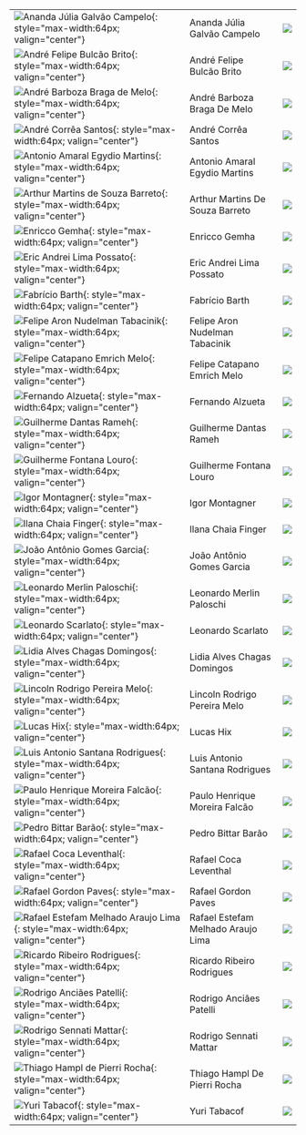 |                                                                                   |                                    |                                                                                |
|:----------------------------------------------------------------------------------|:-----------------------------------|:-------------------------------------------------------------------------------|
| ![Ananda Júlia Galvão Campelo](){: style="max-width:64px; valign="center"}        | Ananda Júlia Galvão Campelo        | [![](css/github.png)](http://github.com/AnandaCampelo)                         |
| ![André Felipe Bulcão Brito](){: style="max-width:64px; valign="center"}          | André Felipe Bulcão Brito          | [![](css/github.png)](http://github.com/andrebrito16)                          |
| ![André Barboza Braga de Melo](){: style="max-width:64px; valign="center"}        | André Barboza Braga De Melo        | [![](css/github.png)](http://github.com/AndreBBM)                              |
| ![André Corrêa Santos](){: style="max-width:64px; valign="center"}                | André Corrêa Santos                | [![](css/github.png)](http://github.com/https://github.com/AndreCorreaSantos/) |
| ![Antonio Amaral Egydio Martins](){: style="max-width:64px; valign="center"}      | Antonio Amaral Egydio Martins      | [![](css/github.png)](http://github.com/AntonioAEMartins)                      |
| ![Arthur Martins de Souza Barreto](){: style="max-width:64px; valign="center"}    | Arthur Martins De Souza Barreto    | [![](css/github.png)](http://github.com/Arthur-Barreto)                        |
| ![Enricco Gemha](){: style="max-width:64px; valign="center"}                      | Enricco Gemha                      | [![](css/github.png)](http://github.com/G3mha)                                 |
| ![Eric Andrei Lima Possato](){: style="max-width:64px; valign="center"}           | Eric Andrei Lima Possato           | [![](css/github.png)](http://github.com/EricPossato)                           |
| ![Fabrício Barth](){: style="max-width:64px; valign="center"}                     | Fabrício Barth                     | [![](css/github.png)](http://github.com/fbarth)                                |
| ![Felipe Aron Nudelman Tabacinik](){: style="max-width:64px; valign="center"}     | Felipe Aron Nudelman Tabacinik     | [![](css/github.png)](http://github.com/aronfelipe)                            |
| ![Felipe Catapano Emrich Melo](){: style="max-width:64px; valign="center"}        | Felipe Catapano Emrich Melo        | [![](css/github.png)](http://github.com/MekhyW)                                |
| ![Fernando Alzueta](){: style="max-width:64px; valign="center"}                   | Fernando Alzueta                   | [![](css/github.png)](http://github.com/devfernandoa)                          |
| ![Guilherme Dantas Rameh](){: style="max-width:64px; valign="center"}             | Guilherme Dantas Rameh             | [![](css/github.png)](http://github.com/GuilhermeRameh)                        |
| ![Guilherme Fontana Louro](){: style="max-width:64px; valign="center"}            | Guilherme Fontana Louro            | [![](css/github.png)](http://github.com/guifl2001)                             |
| ![Igor Montagner](){: style="max-width:64px; valign="center"}                     | Igor Montagner                     | [![](css/github.png)](http://github.com/igordsm)                               |
| ![Ilana Chaia Finger](){: style="max-width:64px; valign="center"}                 | Ilana Chaia Finger                 | [![](css/github.png)](http://github.com/ilacftemp)                             |
| ![João Antônio Gomes Garcia](){: style="max-width:64px; valign="center"}          | João Antônio Gomes Garcia          | [![](css/github.png)](http://github.com/Joao-antonio-gg)                       |
| ![Leonardo Merlin Paloschi](){: style="max-width:64px; valign="center"}           | Leonardo Merlin Paloschi           | [![](css/github.png)](http://github.com/leonardopaloschi)                      |
| ![Leonardo Scarlato](){: style="max-width:64px; valign="center"}                  | Leonardo Scarlato                  | [![](css/github.png)](http://github.com/leoscarlato)                           |
| ![Lidia Alves Chagas Domingos](){: style="max-width:64px; valign="center"}        | Lidia Alves Chagas Domingos        | [![](css/github.png)](http://github.com/LidiaDomingos)                         |
| ![Lincoln Rodrigo Pereira Melo](){: style="max-width:64px; valign="center"}       | Lincoln Rodrigo Pereira Melo       | [![](css/github.png)](http://github.com/LinkolnR)                              |
| ![Lucas Hix](){: style="max-width:64px; valign="center"}                          | Lucas Hix                          | [![](css/github.png)](http://github.com/Peng1104)                              |
| ![Luis Antonio Santana Rodrigues](){: style="max-width:64px; valign="center"}     | Luis Antonio Santana Rodrigues     | [![](css/github.png)](http://github.com/devluisrodrigues)                      |
| ![Paulo Henrique Moreira Falcão](){: style="max-width:64px; valign="center"}      | Paulo Henrique Moreira Falcão      | [![](css/github.png)](http://github.com/Paulofalcao2002)                       |
| ![Pedro Bittar Barão](){: style="max-width:64px; valign="center"}                 | Pedro Bittar Barão                 | [![](css/github.png)](http://github.com/PedroBittarBarao)                      |
| ![Rafael Coca Leventhal](){: style="max-width:64px; valign="center"}              | Rafael Coca Leventhal              | [![](css/github.png)](http://github.com/rafaelcl292)                           |
| ![Rafael Gordon Paves](){: style="max-width:64px; valign="center"}                | Rafael Gordon Paves                | [![](css/github.png)](http://github.com/rafaelgpaves)                          |
| ![Rafael Estefam Melhado Araujo Lima](){: style="max-width:64px; valign="center"} | Rafael Estefam Melhado Araujo Lima | [![](css/github.png)](http://github.com/RafaelMALima)                          |
| ![Ricardo Ribeiro Rodrigues](){: style="max-width:64px; valign="center"}          | Ricardo Ribeiro Rodrigues          | [![](css/github.png)](http://github.com/RicardoRibeiroRodrigues)               |
| ![Rodrigo Anciães Patelli](){: style="max-width:64px; valign="center"}            | Rodrigo Anciães Patelli            | [![](css/github.png)](http://github.com/RodrigoAnciaes)                        |
| ![Rodrigo Sennati Mattar](){: style="max-width:64px; valign="center"}             | Rodrigo Sennati Mattar             | [![](css/github.png)](http://github.com/digomattar21)                          |
| ![Thiago Hampl de Pierri Rocha](){: style="max-width:64px; valign="center"}       | Thiago Hampl De Pierri Rocha       | [![](css/github.png)](http://github.com/thiagohpr)                             |
| ![Yuri Tabacof](){: style="max-width:64px; valign="center"}                       | Yuri Tabacof                       | [![](css/github.png)](http://github.com/yuritaba)                              |

